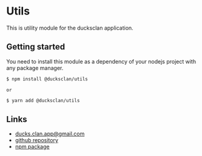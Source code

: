 # Utils

This is utility module for the ducksclan application.

## Getting started

You need to install this module as a dependency of your nodejs project with any
package manager.

```bash
$ npm install @ducksclan/utils
```

`or`

```bash
$ yarn add @ducksclan/utils
```

## Links

- [ducks.clan.app@gmail.com](mailto:ducks.clan.app@gmail.com)
- [github repository](https://github.com/ducksclan/utils)
- [npm package](https://npmjs.com/package/@ducksclan/utils)
